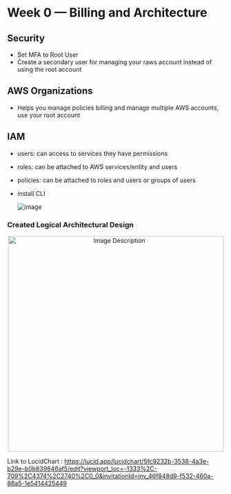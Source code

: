 # Week 0 — Billing and Architecture




## Security
- Set MFA to Root User
- Create a secondary user for managing your raws account instead of using the root account


## AWS Organizations
- Helps you manage policies billing and manage multiple AWS accounts, use your root account 



## IAM
- users: can access to services they have permissions
- roles: can be attached to AWS services/entity and users
- policies: can be attached to roles and users or groups of users

- install CLI


  
  ![image](https://github.com/AFernandoGonzalez/aws-bootcamp-cruddur-2023/assets/58346389/e1ca30e8-f6b2-4665-8a02-dba5dda51853)
  



### Created Logical Architectural Design

<div align="center">
  <img src="https://github.com/AFernandoGonzalez/aws-bootcamp-cruddur-2023/assets/58346389/d78e27ab-be83-4332-97ad-b2ac0f54890c" alt="Image Description" width="500" />
</div>


Link to LucidChart : https://lucid.app/lucidchart/5fc9232b-3538-4a3e-b29e-b0b839846af5/edit?viewport_loc=-1333%2C-709%2C4374%2C2740%2C0_0&invitationId=inv_46f848d9-f532-460a-86a5-1e5414425449

